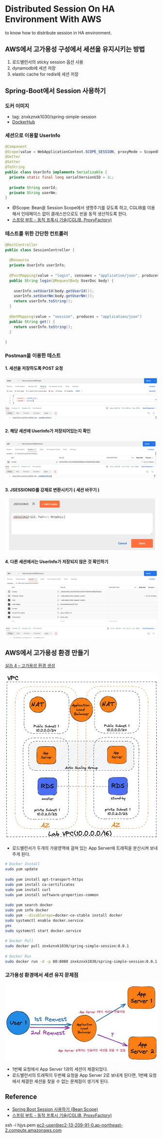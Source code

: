 # Distributed Session On HA Environment With AWS

to know how to distribute session in HA environment.

## AWS에서 고가용성 구성에서 세션을 유지시키는 방법

1. 로드밸런서의 sticky session 옵션 사용
2. dynamodb에 세션 저장
3. elastic cache for redis에 세션 저장

## Spring-Boot에서 Session 사용하기

### 도커 이미지

- tag: znxkznxk1030/spring-simple-session
- [DockerHub](https://hub.docker.com/repository/docker/znxkznxk1030/spring-simple-session)

### 세션으로 이용할 UserInfo

```java
@Component
@Scope(value = WebApplicationContext.SCOPE_SESSION, proxyMode = ScopedProxyMode.TARGET_CLASS)
@Getter
@Setter
@ToString
public class UserInfo implements Serializable {
  private static final long serialVersionUID = 1L;

  private String userId;
  private String userNm;
}
```

- \@Scope: Bean을 Session Scope에서 생명주기를 갖도록 하고, CGLIB를 이용해서 인테페이스 없이 클래스만으로도 빈을 동적 생산하도록 한다.
- [스프링 부트 - 동적 프록시 기술(CGLIB, ProxyFactory)](https://velog.io/@gmtmoney2357/%EC%8A%A4%ED%94%84%EB%A7%81-%EB%B6%80%ED%8A%B8-%EB%8F%99%EC%A0%81-%ED%94%84%EB%A1%9D%EC%8B%9C-%EA%B8%B0%EC%88%A0CGLIB-ProxyFactory)

### 테스트를 위한 간단한 컨트롤러

```java
@RestController
public class SessionController {

  @Resource
  private UserInfo userInfo;

  @PostMapping(value = "login", consumes = "application/json", produces = "application/json")
  public String login(@RequestBody UserDoc body) {

    userInfo.setUserId(body.getUserId());
    userInfo.setUserNm(body.getUserNm());
    return userInfo.toString();
  }

  @GetMapping(value = "session", produces = "application/json")
  public String get() {
    return userInfo.toString();
  }

}
```

### Postman을 이용한 테스트

#### 1. 세션을 저장하도록 POST 요청

![spring-session-01](./figures/spring-session-01.png)

#### 2. 해당 세션에 UserInfo가 저장되어있는지 확인

![spring-session-02](./figures/spring-session-02.png)

#### 3. JSESSIONID를 강제로 변환시키기 ( 세션 바꾸기 )

![spring-session-03](./figures/spring-session-03.png)

#### 4. 다른 세션에서는 UserInfo가 저장되지 않은 것 확인하기

![spring-session-04](./figures/spring-session-04.png)

## AWS에서 고가용성 환경 만들기

[실습 4 – 고가용성 환경 생성](https://github.com/znxkznxk1030/aws-t2/tree/main/ArchitectOnAWS/training4)

![고가용성 환경](./figures/lb00.png)

- 로드밸런서가 두개의 가용영역에 걸쳐 있는 App Server에 트래픽을 분산시켜 보내주게 된다.

```bash
# Docker Install
sudo yum update

sudo yum install apt-transport-https
sudo yum install ca-certificates
sudo yum install curl
sudo yum install software-properties-common

sudo yum search docker
sudo yum info docker
sudo yum --disablerepo=docker-ce-stable install docker
sudo systemctl enable docker.service
yes
sudo systemctl start docker.service

# Docker Pull
sudo docker pull znxkznxk1030/spring-simple-session:0.0.1

# Docker Run
sudo docker run -d -p 80:8080 znxkznxk1030/spring-simple-session:0.0.1
```

### 고가용성 환경에서 세션 유지 문제점

![HA Session Problem](./figures/ha-session-problem.png)

- 1번째 요청에서 App Server 1과의 세션이 체결되었다.
- 로드밸런서의 트래픽이 두번째 요청을 App Server 2로 보내게 된다면, 1번째 요청에서 체결한 세션을 찾을 수 없는 문제점이 생기게 된다.

## Reference

- [Spring Boot Session 사용하기 (Bean Scope)](https://gofnrk.tistory.com/42)
- [스프링 부트 - 동적 프록시 기술(CGLIB, ProxyFactory)](https://velog.io/@gmtmoney2357/%EC%8A%A4%ED%94%84%EB%A7%81-%EB%B6%80%ED%8A%B8-%EB%8F%99%EC%A0%81-%ED%94%84%EB%A1%9D%EC%8B%9C-%EA%B8%B0%EC%88%A0CGLIB-ProxyFactory)

ssh -i hjys.pem ec2-user@ec2-13-209-91-0.ap-northeast-2.compute.amazonaws.com